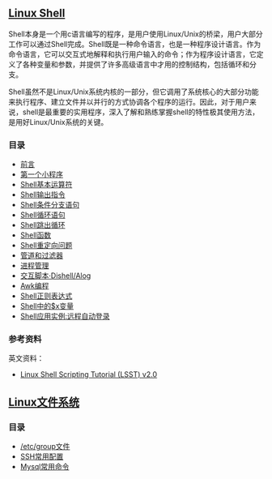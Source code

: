 ## [Linux Shell](shell)

Shell本身是一个用c语言编写的程序，是用户使用Linux/Unix的桥梁，用户大部分工作可以通过Shell完成。Shell既是一种命令语言，也是一种程序设计语言。作为命令语言，它可以交互式地解释和执行用户输入的命令；作为程序设计语言，它定义了各种变量和参数，并提供了许多高级语言中才用的控制结构，包括循环和分支。

Shell虽然不是Linux/Unix系统内核的一部分，但它调用了系统核心的大部分功能来执行程序、建立文件并以并行的方式协调各个程序的运行。因此，对于用户来说，shell是最重要的实用程序，深入了解和熟练掌握shell的特性极其使用方法，是用好Linux/Unix系统的关键。

### 目录

* [前言](shell/Preface.md)
* [第一个小程序](shell/A00.md)
* [Shell基本运算符](shell/A01.md)
* [Shell输出指令](shell/A02.md)
* [Shell条件分支语句](shell/A03.md)
* [Shell循环语句](shell/A04.md)
* [Shell跳出循环](shell/A05.md)
* [Shell函数](shell/A06.md)
* [Shell重定向问题](shell/A07.md)
* [管道和过滤器](shell/A08.md)
* [进程管理](shell/A09.md)
* [交互脚本·Dishell/Alog](shell/A10.md)
* [Awk编程](shell/A11.md)
* [Shell正则表达式](shell/A12.md)
* [Shell中的$x变量](shell/A13.md)
* [Shell应用实例:远程自动登录](shell/A14.md)

### 参考资料

英文资料：

* [Linux Shell Scripting Tutorial (LSST) v2.0](https://bash.cyberciti.biz/guide/Main_Page)


## [Linux文件系统](Linux)

### 目录

+ [/etc/group文件](Linux/L01.md)
+ [SSH常用配置](Linux/Ssh.md)
+ [Mysql常用命令](Linux/Mysql.md)
